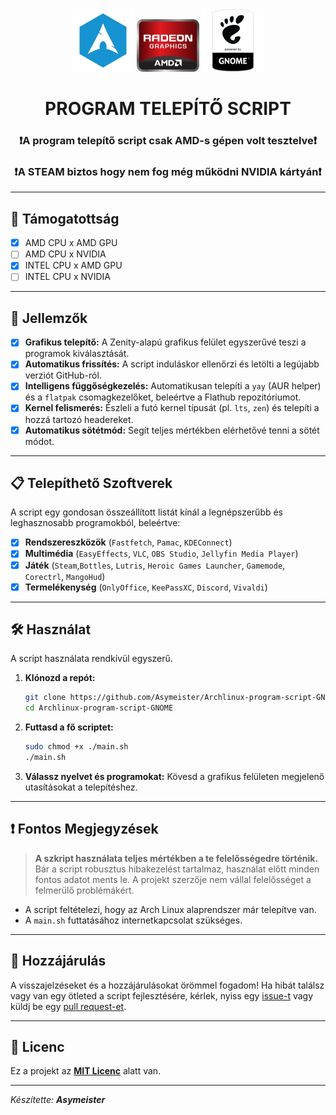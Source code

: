 <div align="center">
  <img src="https://github.com/Asymeister/Archlinux-program-script-GNOME/blob/main/img/arch.png?raw=true" alt="Arch logo" width="100"/>
  <img src="https://github.com/Asymeister/Archlinux-program-script-GNOME/blob/main/img/amd.png?raw=true" alt="radeon Logo" width="100"/>
  <img src="https://github.com/Asymeister/Archlinux-program-script-GNOME/blob/main/img/gnome.png?raw=true" alt="gnome Logo" width="100"/>
</div>

<h1 align="center">PROGRAM TELEPÍTŐ SCRIPT</h1>
<h3 align="center">❗A program telepítő script csak AMD-s gépen volt tesztelve❗</h3>
<h3 align="center">❗A STEAM biztos hogy nem fog még működni NVIDIA kártyán❗</h3>

---

## 🔐 Támogatottság
- [x] AMD CPU x AMD GPU
- [ ] AMD CPU x NVIDIA
- [x] INTEL CPU x AMD GPU
- [ ] INTEL CPU x NVIDIA

---

## 🚀 Jellemzők

- [x] **Grafikus telepítő:** A Zenity-alapú grafikus felület egyszerűvé teszi a programok kiválasztását.
- [x] **Automatikus frissítés:** A script induláskor ellenőrzi és letölti a legújabb verziót GitHub-ról.
- [x] **Intelligens függőségkezelés:** Automatikusan telepíti a `yay` (AUR helper) és a `flatpak` csomagkezelőket, beleértve a Flathub repozitóriumot.
- [x] **Kernel felismerés:** Észleli a futó kernel típusát (pl. `lts`, `zen`) és telepíti a hozzá tartozó headereket.
- [x] **Automatikus sötétmód:** Segít teljes mértékben elérhetővé tenni a sötét módot.

---

## 📋 Telepíthető Szoftverek

A script egy gondosan összeállított listát kínál a legnépszerűbb és leghasznosabb programokból, beleértve:

- [x] **Rendszereszközök** (`Fastfetch`, `Pamac`, `KDEConnect`)
- [x] **Multimédia** (`EasyEffects`, `VLC`, `OBS Studio`, `Jellyfin Media Player`)
- [x] **Játék** (`Steam`,`Bottles`, `Lutris`, `Heroic Games Launcher`, `Gamemode`, `Corectrl`, `MangoHud`)
- [x] **Termelékenység** (`OnlyOffice`, `KeePassXC`, `Discord`, `Vivaldi`)

---

## 🛠️ Használat

A script használata rendkívül egyszerű.

1.  **Klónozd a repót:**
    ```bash
    git clone https://github.com/Asymeister/Archlinux-program-script-GNOME.git
    cd Archlinux-program-script-GNOME
    ```
2.  **Futtasd a fő scriptet:**
    ```bash
    sudo chmod +x ./main.sh
    ./main.sh
    ```
3.  **Válassz nyelvet és programokat:** Kövesd a grafikus felületen megjelenő utasításokat a telepítéshez.

---

## ❗ Fontos Megjegyzések

> **A szkript használata teljes mértékben a te felelősségedre történik.** Bár a script robusztus hibakezelést tartalmaz, használat előtt minden fontos adatot ments le. A projekt szerzője nem vállal felelősséget a felmerülő problémákért.

* A script feltételezi, hogy az Arch Linux alaprendszer már telepítve van.
* A `main.sh` futtatásához internetkapcsolat szükséges.

---

## 🤝 Hozzájárulás

A visszajelzéseket és a hozzájárulásokat örömmel fogadom! Ha hibát találsz vagy van egy ötleted a script fejlesztésére, kérlek, nyiss egy [issue-t](https://github.com/Asymeister/Archlinux-program-script-GNOME/issues) vagy küldj be egy [pull request-et](https://github.com/Asymeister/Archlinux-program-script-GNOME/pulls).

---

## 📝 Licenc

Ez a projekt az **[MIT Licenc](https://opensource.org/licenses/MIT)** alatt van.

---

*Készítette:* ***Asymeister***
